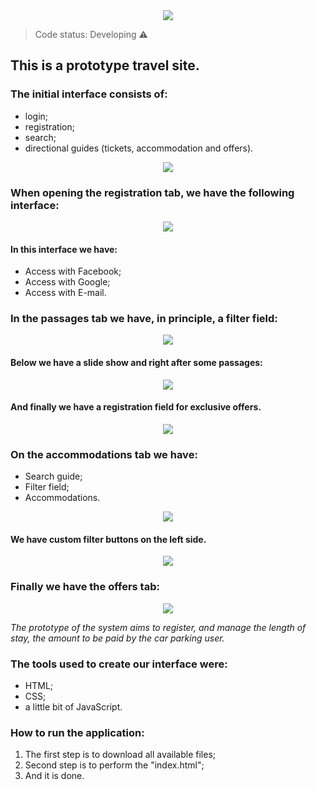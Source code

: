<div align="center">
  <img src="https://user-images.githubusercontent.com/81762226/126399740-193be426-56c6-4bec-b301-2720f8d84a27.JPG">
</div>

> Code status: Developing ⚠️

## This is a prototype travel site.

### The initial interface consists of:

+ login;
+ registration;
+ search;
+ directional guides (tickets, accommodation and offers).

<div align="center">
  <img src="https://user-images.githubusercontent.com/81762226/126400236-c2281001-aaf4-4206-907e-a7775e01daa4.JPG">
</div>

### When opening the registration tab, we have the following interface:

<div align="center">
  <img src="https://user-images.githubusercontent.com/81762226/126400377-4081fe33-d870-4648-9721-45ce00f2500b.JPG">
</div>

#### In this interface we have:

+ Access with Facebook;
+ Access with Google;
+ Access with E-mail.

### In the passages tab we have, in principle, a filter field:

<div align="center">
  <img src="https://user-images.githubusercontent.com/81762226/126400669-9521d60c-ed7c-4354-819c-1799c66f42fe.gif">
</div>

#### Below we have a slide show and right after some passages:

<div align="center">
  <img src="https://user-images.githubusercontent.com/81762226/126400828-218c3782-b02d-4e98-b552-00f2f7b70dbe.JPG">
</div>

#### And finally we have a registration field for exclusive offers.

<div align="center">
  <img src="https://user-images.githubusercontent.com/81762226/126400962-bfc9b7a3-346f-4dc7-ad45-3eccece1df82.JPG">
</div>

### On the accommodations tab we have:

+ Search guide;
+ Filter field;
+ Accommodations.

<div align="center">
  <img src="https://user-images.githubusercontent.com/81762226/126401145-fea6a1ec-6507-4c4b-9447-aa7828fe1747.JPG">
</div>

#### We have custom filter buttons on the left side.

<div align="center">
  <img src="https://user-images.githubusercontent.com/81762226/126401248-b33f712d-9fca-4e43-8fa3-9b13ced7dede.gif">
</div>

### Finally we have the offers tab:

<div align="center">
  <img src="https://user-images.githubusercontent.com/81762226/126401323-b0c80d97-d648-4589-857a-c5a2cafc6f78.gif">
</div>

*The prototype of the system aims to register, and manage the length of stay, the amount to be paid by the car parking user.*

### The tools used to create our interface were:

+ HTML;
+ CSS;
+ a little bit of JavaScript.

### How to run the application:

1. The first step is to download all available files;
2. Second step is to perform the "index.html";
3. And it is done.
